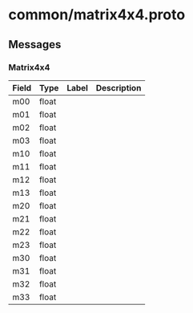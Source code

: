 
# common/matrix4x4.proto



## Messages

### Matrix4x4



| Field | Type | Label | Description |
| ----- | ---- | ----- | ----------- |
| m00 | float |  |  |
| m01 | float |  |  |
| m02 | float |  |  |
| m03 | float |  |  |
| m10 | float |  |  |
| m11 | float |  |  |
| m12 | float |  |  |
| m13 | float |  |  |
| m20 | float |  |  |
| m21 | float |  |  |
| m22 | float |  |  |
| m23 | float |  |  |
| m30 | float |  |  |
| m31 | float |  |  |
| m32 | float |  |  |
| m33 | float |  |  |



 <!-- end of messages -->

 <!-- end of enums -->

 <!-- end of files -->